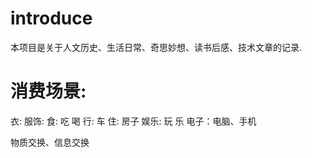 # introduce

本项目是关于人文历史、生活日常、奇思妙想、读书后感、技术文章的记录.

# 消费场景: 
  衣:
    服饰:
  食:
    吃
    喝
  行:
    车
  住:
    房子
  娱乐:
    玩
    乐
      电子：电脑、手机
    

物质交换、信息交换
